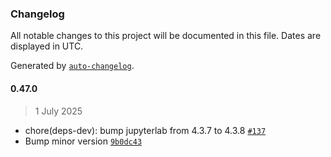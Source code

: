 ### Changelog

All notable changes to this project will be documented in this file. Dates are displayed in UTC.

Generated by [`auto-changelog`](https://github.com/CookPete/auto-changelog).

#### 0.47.0

> 1 July 2025

- chore(deps-dev): bump jupyterlab from 4.3.7 to 4.3.8 [`#137`](https://github.com/cristian-rincon/pymetasnap/pull/137)
- Bump minor version [`9b0dc43`](https://github.com/cristian-rincon/pymetasnap/commit/9b0dc43788f8910149d2abfa0f70f441db3035cb)
